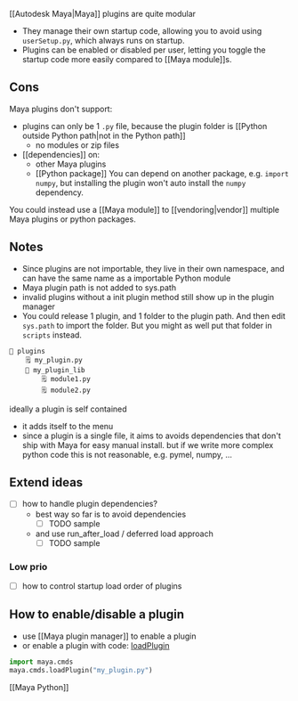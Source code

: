 [[Autodesk Maya|Maya]] plugins are quite modular
- They manage their own startup code, allowing you to avoid using `userSetup.py`, which always runs on startup.
- Plugins can be enabled or disabled per user, letting you toggle the startup code more easily compared to [[Maya module]]s.
## Cons
Maya plugins don't support:
- plugins can only be 1 `.py` file, because the plugin folder is [[Python outside Python path|not in the Python path]]
	- no modules or zip files
- [[dependencies]] on:
	- other Maya plugins
	- [[Python package]]
	You can depend on another package, e.g. `import numpy`, but installing the plugin won't auto install the `numpy` dependency.

You could instead use a [[Maya module]] to [[vendoring|vendor]] multiple Maya plugins or python packages.

## Notes
- Since plugins are not importable, they live in their own namespace, and can have the same name as a importable Python module
- Maya plugin path is not added to sys.path
- invalid plugins without a init plugin method still show up in the plugin manager
- You could release 1 plugin, and 1 folder to the plugin path. And then edit `sys.path` to import the folder. But you might as well put that folder in `scripts` instead.
```
📁 plugins 
	🗒️ my_plugin.py
	📁 my_plugin_lib 
		🗒️ module1.py
		🗒️ module2.py
```

ideally a plugin is self contained
- it adds itself to the menu
- since a plugin is a single file, it aims to avoids dependencies that don't ship with Maya for easy manual install.
  but if we write more complex python code this is not reasonable, e.g. pymel, numpy, ...
## Extend ideas
- [ ] how to handle plugin dependencies?
  - best way so far is to avoid dependencies
	  - [ ] TODO sample
  - and use run_after_load / deferred load approach
	  - [ ] TODO sample
### Low prio
- [ ] how to control startup load order of plugins


## How to enable/disable a plugin
- use [[Maya plugin manager]] to enable a plugin
- or enable a plugin with code: [loadPlugin](https://download.autodesk.com/us/maya/2009help/commandspython/loadplugin.html) 
```python
import maya.cmds
maya.cmds.loadPlugin("my_plugin.py")
```

[[Maya Python]]